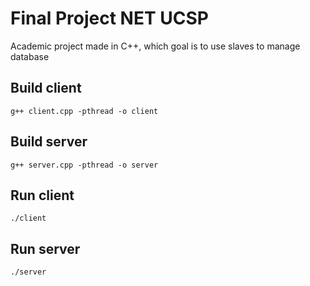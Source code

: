# Final Project NET UCSP

Academic project made in C++, which goal is to use slaves to manage database


## Build client

```
g++ client.cpp -pthread -o client
```

## Build server

```
g++ server.cpp -pthread -o server
```

## Run client

```
./client
```

## Run server

```
./server
```
